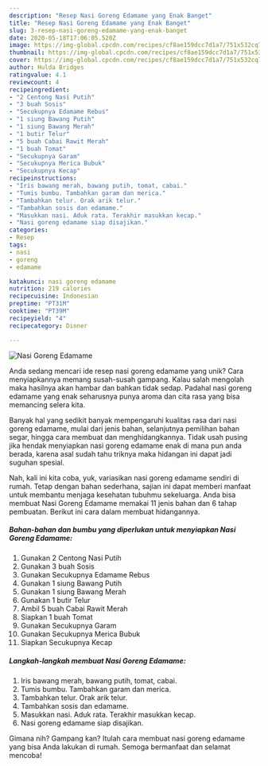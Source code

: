 ```yaml
---
description: "Resep Nasi Goreng Edamame yang Enak Banget"
title: "Resep Nasi Goreng Edamame yang Enak Banget"
slug: 3-resep-nasi-goreng-edamame-yang-enak-banget
date: 2020-05-18T17:06:05.520Z
image: https://img-global.cpcdn.com/recipes/cf8ae159dcc7d1a7/751x532cq70/nasi-goreng-edamame-foto-resep-utama.jpg
thumbnail: https://img-global.cpcdn.com/recipes/cf8ae159dcc7d1a7/751x532cq70/nasi-goreng-edamame-foto-resep-utama.jpg
cover: https://img-global.cpcdn.com/recipes/cf8ae159dcc7d1a7/751x532cq70/nasi-goreng-edamame-foto-resep-utama.jpg
author: Hulda Bridges
ratingvalue: 4.1
reviewcount: 4
recipeingredient:
- "2 Centong Nasi Putih"
- "3 buah Sosis"
- "Secukupnya Edamame Rebus"
- "1 siung Bawang Putih"
- "1 siung Bawang Merah"
- "1 butir Telur"
- "5 buah Cabai Rawit Merah"
- "1 buah Tomat"
- "Secukupnya Garam"
- "Secukupnya Merica Bubuk"
- "Secukupnya Kecap"
recipeinstructions:
- "Iris bawang merah, bawang putih, tomat, cabai."
- "Tumis bumbu. Tambahkan garam dan merica."
- "Tambahkan telur. Orak arik telur."
- "Tambahkan sosis dan edamame."
- "Masukkan nasi. Aduk rata. Terakhir masukkan kecap."
- "Nasi goreng edamame siap disajikan."
categories:
- Resep
tags:
- nasi
- goreng
- edamame

katakunci: nasi goreng edamame 
nutrition: 219 calories
recipecuisine: Indonesian
preptime: "PT31M"
cooktime: "PT39M"
recipeyield: "4"
recipecategory: Dinner

---
```



![Nasi Goreng Edamame](https://img-global.cpcdn.com/recipes/cf8ae159dcc7d1a7/751x532cq70/nasi-goreng-edamame-foto-resep-utama.jpg)

Anda sedang mencari ide resep nasi goreng edamame yang unik? Cara menyiapkannya memang susah-susah gampang. Kalau salah mengolah maka hasilnya akan hambar dan bahkan tidak sedap. Padahal nasi goreng edamame yang enak seharusnya punya aroma dan cita rasa yang bisa memancing selera kita.

Banyak hal yang sedikit banyak mempengaruhi kualitas rasa dari nasi goreng edamame, mulai dari jenis bahan, selanjutnya pemilihan bahan segar, hingga cara membuat dan menghidangkannya. Tidak usah pusing jika hendak menyiapkan nasi goreng edamame enak di mana pun anda berada, karena asal sudah tahu triknya maka hidangan ini dapat jadi suguhan spesial.




Nah, kali ini kita coba, yuk, variasikan nasi goreng edamame sendiri di rumah. Tetap dengan bahan sederhana, sajian ini dapat memberi manfaat untuk membantu menjaga kesehatan tubuhmu sekeluarga. Anda bisa membuat Nasi Goreng Edamame memakai 11 jenis bahan dan 6 tahap pembuatan. Berikut ini cara dalam membuat hidangannya.

<!--inarticleads1-->

##### Bahan-bahan dan bumbu yang diperlukan untuk menyiapkan Nasi Goreng Edamame:

1. Gunakan 2 Centong Nasi Putih
1. Gunakan 3 buah Sosis
1. Gunakan Secukupnya Edamame Rebus
1. Gunakan 1 siung Bawang Putih
1. Gunakan 1 siung Bawang Merah
1. Gunakan 1 butir Telur
1. Ambil 5 buah Cabai Rawit Merah
1. Siapkan 1 buah Tomat
1. Gunakan Secukupnya Garam
1. Gunakan Secukupnya Merica Bubuk
1. Siapkan Secukupnya Kecap




<!--inarticleads2-->

##### Langkah-langkah membuat Nasi Goreng Edamame:

1. Iris bawang merah, bawang putih, tomat, cabai.
1. Tumis bumbu. Tambahkan garam dan merica.
1. Tambahkan telur. Orak arik telur.
1. Tambahkan sosis dan edamame.
1. Masukkan nasi. Aduk rata. Terakhir masukkan kecap.
1. Nasi goreng edamame siap disajikan.




Gimana nih? Gampang kan? Itulah cara membuat nasi goreng edamame yang bisa Anda lakukan di rumah. Semoga bermanfaat dan selamat mencoba!
